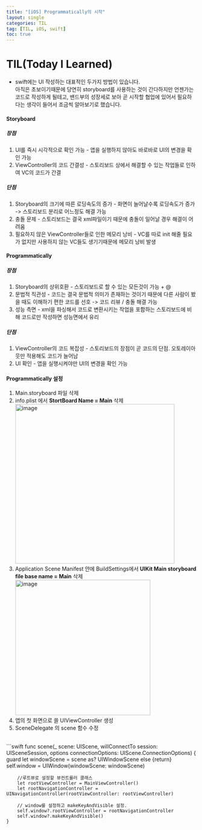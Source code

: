 ```yaml
---
title: "[iOS] Programmatically의 시작"
layout: single
categories: TIL
tag: [TIL, iOS, swift]
toc: true
---
```


# TIL(Today I Learned)

* swift에는 UI 작성하는 대표적인 두가지 방법이 있습니다. <br> 
아직은 초보이기때문에 당연히 storyboard를 사용하는 것이 간다하지만 언젠가는 코드로 작성하게 될테고, 밴드부의 성장세로 보아 곧 시작할 협업에 있어서 필요하다는 생각이 들어서 조금씩 알아보기로 했습니다.

#### Storyboard
##### 장점
1. UI를 즉시 시각적으로 확인 가능 - 앱을 실행하지 않아도 바로바로 UI의 변경을 확인 가능
2. ViewController의 코드 간결성 - 스토리보드 상에서 해결할 수 있는 작업들로 인하여 VC의 코드가 간결

##### 단점
1. Storyboard의 크기에 따른 로딩속도의 증가 - 화면이 늘어날수록 로딩속도가 증가 -> 스토리보드 분리로 어느정도 해결 가능
2. 충돌 문제 - 스토리보드는 결국 xml파일이기 때문에 충돌이 일어날 경우 해결이 어려움
3. 필요하지 않은 ViewController들로 인한 메모리 낭비 - VC를 따로 init 해줄 필요가 없지만 사용하지 않는 VC들도 생기기때문에 메모리 낭비 발생

#### Programmatically
##### 장점
1. Storyboard의 상위호환 - 스토리보드로 할 수 있는 모든것이 가능 + @
2. 문법적 직관성 - 코드는 결국 문법적 의미가 존재하는 것이기 때문에 다른 사람이 봤을 때도 이해하기 편한 코드를 선호 -> 코드 리뷰 / 충돌 해결 가능
3. 성능 측면 - xml을 파싱해서 코드로 변환시키는 작업을 포함하는 스토리보드에 비해 코드로만 작성하면 성능면에서 유리

##### 단점
1. ViewController의 코드 복잡성 - 스토리보드의 장점이 곧 코드의 단점. 오토레이아웃만 적용해도 코드가 늘어남
2. UI 확인 - 앱을 실행시켜야만 UI의 변경을 확인 가능

#### Programmatically 설정
1. Main.storyboard 파일 삭제
2. info.plist 에서 **StortBoard Name = Main** 삭제
   <br>
   <img width="422" alt="image" src="https://github.com/pinocchio22/pinocchio22.github.io/assets/61182499/60ec938f-7412-4e10-9044-2c25676d7bed">
   <br>
4. Application Scene Manifest 안에 BuildSettings에서 **UIKit Main storyboard file base name = Main** 삭제
   <br>
   <img width="358" alt="image" src="https://github.com/pinocchio22/pinocchio22.github.io/assets/61182499/514fb914-a856-44d6-b0a5-005fa8bdd477">
   <br>
6. 앱의 첫 화면으로 쓸 UIViewController 생성
7. SceneDelegate 의 scene 함수 수정
<br>
```swift
func scene(_ scene: UIScene, willConnectTo session: UISceneSession, options connectionOptions: UIScene.ConnectionOptions) {
        guard let windowScene = scene as? UIWindowScene else {return}
        self.window = UIWindow(windowScene: windowScene)

        //루트뷰로 설정할 뷰컨트롤러 클래스
        let rootViewController = MainViewController()
        let rootNavigationController = UINavigationController(rootViewController: rootViewController)

        // window를 설정하고 makeKeyAndVisible 설정.
        self.window?.rootViewController = rootNavigationController
        self.window?.makeKeyAndVisible()
    }
```
